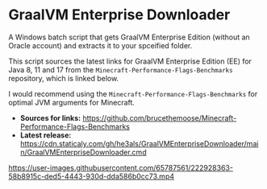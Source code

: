 # GraalVM Enterprise Downloader
A Windows batch script that gets GraalVM Enterprise Edition (without an Oracle account) and extracts it to your spceified folder.

This script sources the latest links for GraalVM Enterprise Edition (EE) for Java 8, 11 and 17 from the `Minecraft-Performance-Flags-Benchmarks` repository, which is linked below.

I would recommend using the `Minecraft-Performance-Flags-Benchmarks` for optimal JVM arguments for Minecraft.

- **Sources for links:** https://github.com/brucethemoose/Minecraft-Performance-Flags-Benchmarks
- **Latest release:** https://cdn.staticaly.com/gh/he3als/GraalVMEnterpriseDownloader/main/GraalVMEnterpriseDownloader.cmd

https://user-images.githubusercontent.com/65787561/222928363-58b8915c-ded5-4443-930d-dda586b0cc73.mp4
